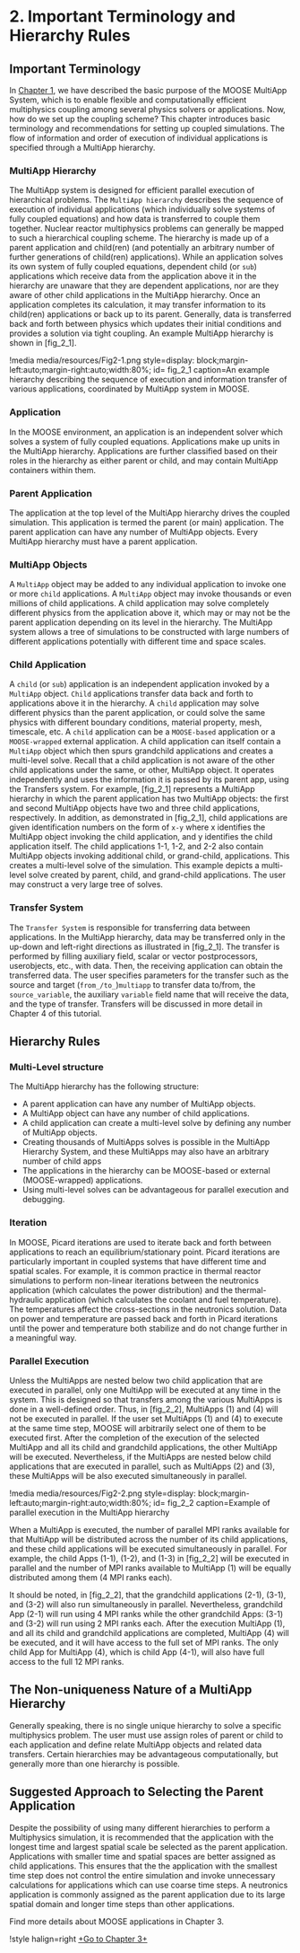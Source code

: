 # 2. Important Terminology and Hierarchy Rules

## Important Terminology

In [Chapter 1](vtb_tutorials/multiapps/chp_1_motives.md), we have described the basic purpose of the MOOSE MultiApp System, which is to enable flexible and computationally efficient multiphysics coupling among several physics solvers or applications. Now, how do we set up the coupling scheme? This chapter introduces basic terminology and recommendations for setting up coupled simulations. The flow of information and order of execution of individual applications is specified through a MultiApp hierarchy.

### MultiApp Hierarchy

The MultiApp system is designed for efficient parallel execution of hierarchical problems. The `MultiApp hierarchy` describes the sequence of execution of individual applications (which individually solve systems of fully coupled equations) and how data is transferred to couple them together. Nuclear reactor multiphysics problems can generally be mapped to such a hierarchical coupling scheme. The hierarchy is made up of a parent application and child(ren) (and potentially an arbitrary number of further generations of child(ren) applications). While an application solves its own system of fully coupled equations, dependent child (or `sub`) applications which receive data from the application above it in the hierarchy are unaware that they are dependent applications, nor are they aware of other child applications in the MultiApp hierarchy. Once an application completes its calculation, it may transfer information to its child(ren) applications or back up to its parent. Generally, data is transferred back and forth between physics which updates their initial conditions and provides a solution via tight coupling. An example MultiApp hierarchy is shown in [fig_2_1].

!media media/resources/Fig2-1.png
      style=display: block;margin-left:auto;margin-right:auto;width:80%;
      id= fig_2_1
      caption=An example hierarchy describing the sequence of execution and information transfer of various applications, coordinated by MultiApp system in MOOSE.

### Application

In the MOOSE environment, an application is an independent solver which solves a system of fully coupled equations. Applications make up units in the MultiApp hierarchy. Applications are further classified based on their roles in the hierarchy as either parent or child, and may contain MultiApp containers within them.

### Parent Application

The application at the top level of the MultiApp hierarchy drives the coupled simulation. This application is termed the parent (or main) application. The parent application can have any number of MultiApp objects. Every MultiApp hierarchy must have a parent application.

### MultiApp Objects

A `MultiApp` object may be added to any individual application to invoke one or more `child` applications. A `MultiApp` object may invoke thousands or even millions of child applications. A child application may solve completely different physics from the application above it, which may or may not be the parent application depending on its level in the hierarchy. The MultiApp system allows a tree of simulations to be constructed with large numbers of different applications potentially with different time and space scales.

### Child Application

A `child` (or `sub`) application is an independent application invoked by a `MultiApp` object. `Child` applications transfer data back and forth to applications above it in the hierarchy. A `child` application may solve different physics than the parent application, or could solve the same physics with different boundary conditions, material property, mesh, timescale, etc. A `child` application can be a `MOOSE-based` application or a `MOOSE-wrapped` external application. A child application can itself contain a `MultiApp` object which then spurs grandchild applications and creates a multi-level solve. Recall that a child application is not aware of the other child applications under the same, or other, MultiApp object. It operates independently and uses the information it is passed by its parent app, using the Transfers system.
For example, [fig_2_1] represents a MultiApp hierarchy in which the parent application has two MultiApp objects: the first and second MultiApp objects have two and three child applications, respectively. In addition, as demonstrated in [fig_2_1], child applications are given identification numbers on the form of `x-y` where x identifies the MultiApp object invoking the child application, and y identifies the child application itself. The child applications 1-1, 1-2, and 2-2 also contain MultiApp objects invoking additional child, or grand-child, applications. This creates a multi-level solve of the simulation. This example depicts a multi-level solve created by parent, child, and grand-child applications. The user may construct a very large tree of solves.


### Transfer System

The `Transfer System` is responsible for transferring data between applications. In the MultiApp hierarchy, data may be transferred only in the up-down and left-right directions as illustrated in [fig_2_1]. The transfer is performed by filling auxiliary field, scalar or vector postprocessors, userobjects, etc., with data. Then, the receiving application can obtain the transferred data. The user specifies parameters for the transfer such as the source and target (`from_/to_`)`multiapp` to transfer data to/from, the `source_variable`, the auxiliary `variable` field name that will receive the data, and the type of transfer. Transfers will be discussed in more detail in Chapter 4 of this tutorial.

## Hierarchy Rules

### Multi-Level structure

The MultiApp hierarchy has the following structure:

- A parent application can have any number of MultiApp objects.
- A MultiApp object can have any number of child applications.
- A child application can create a multi-level solve by defining any number of MultiApp objects.
- Creating thousands of MultiApps solves is possible in the MultiApp Hierarchy System, and these MultiApps may also have an arbitrary number of child apps
- The applications in the hierarchy can be MOOSE-based or external (MOOSE-wrapped) applications.
- Using multi-level solves can be advantageous for parallel execution and debugging.


### Iteration

In MOOSE, Picard iterations are used to iterate back and forth between applications to reach an equilibrium/stationary point. Picard iterations are particularly important in coupled systems that have different time and spatial scales. For example, it is common practice in thermal reactor simulations to perform non-linear iterations between the neutronics application (which calculates the power distribution) and the thermal-hydraulic application (which calculates the coolant and fuel temperature). The temperatures affect the cross-sections in the neutronics solution. Data on power and temperature are passed back and forth in Picard iterations until the power and temperature both stabilize and do not change further in a meaningful way.

### Parallel Execution

Unless the MultiApps are nested below two child application that are executed in parallel, only one MultiApp will be executed at any time in the system. This is designed so that transfers among the various MultiApps is done in a well-defined order. Thus, in [fig_2_2], MultiApps (1) and (4) will not be executed in parallel. If the user set MultiApps (1) and (4) to execute at the same time step, MOOSE will arbitrarily select one of them to be executed first. After the completion of the execution of the selected MultiApp and all its child and grandchild applications, the other MultiApp will be executed. Nevertheless, if the MultiApps are nested below child applications that are executed in parallel, such as MultiApps (2) and (3), these MultiApps will be also executed simultaneously in parallel.

!media media/resources/Fig2-2.png
      style=display: block;margin-left:auto;margin-right:auto;width:80%;
      id= fig_2_2
      caption=Example of parallel execution in the MultiApp hierarchy

When a MultiApp is executed, the number of parallel MPI ranks available for that MultiApp will be distributed across the number of its child applications, and these child applications will be executed simultaneously in parallel. For example, the child Apps (1-1), (1-2), and (1-3) in [fig_2_2] will be executed in parallel and the number of MPI ranks available to MultiApp (1) will be equally distributed among them (4 MPI ranks each).

It should be noted, in [fig_2_2], that the grandchild applications (2-1), (3-1), and (3-2) will also run simultaneously in parallel. Nevertheless, grandchild App (2-1) will run using 4 MPI ranks while the other grandchild Apps: (3-1) and (3-2) will run using 2 MPI ranks each. After the execution MultiApp (1), and all its child and grandchild applications are completed, MultiApp (4) will be executed, and it will have access to the full set of MPI ranks. The only child App for MultiApp (4), which is child App (4-1), will also have full access to the full 12 MPI ranks.

## The Non-uniqueness Nature of a MultiApp Hierarchy

Generally speaking, there is no single unique hierarchy to solve a specific multiphysics problem.  The user must use assign roles of parent or child to each application and define relate MultiApp objects and related data transfers. Certain hierarchies may be advantageous computationally, but generally more than one hierarchy is possible.

## Suggested Approach to Selecting the Parent Application

Despite the possibility of using many different hierarchies to perform a Multiphysics simulation, it is recommended that the application with the longest time and largest spatial scale be selected as the parent application. Applications with smaller time and spatial spaces are better assigned as child applications. This ensures that the the application with the smallest time step does not control the entire simulation and invoke unnecessary calculations for applications which can use coarse time steps. A neutronics application is commonly assigned as the parent application due to its large spatial domain and longer time steps than other applications.

Find more details about MOOSE applications in Chapter 3.

!style halign=right
[+Go to Chapter 3+](vtb_tutorials/multiapps/chp_3_applications.md)
